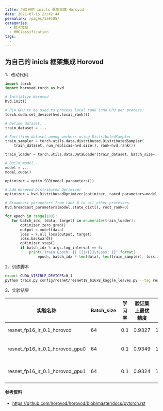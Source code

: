 ```yaml
---
title: 为自己的 inicls 框架集成 Horovod
date: 2021-07-15 23:42:44
permalink: /pages/5a9505/
categories:
  - 技术文章
  - MMClassification
tags:
  - 
---
```

## 为自己的 inicls 框架集成 Horovod

1、改动代码

```python
import torch
import horovod.torch as hvd

# Initialize Horovod
hvd.init()

# Pin GPU to be used to process local rank (one GPU per process)
torch.cuda.set_device(hvd.local_rank())

# Define dataset...
train_dataset = ...

# Partition dataset among workers using DistributedSampler
train_sampler = torch.utils.data.distributed.DistributedSampler(
    train_dataset, num_replicas=hvd.size(), rank=hvd.rank())

train_loader = torch.utils.data.DataLoader(train_dataset, batch_size=..., sampler=train_sampler)

# Build model...
model = ...
model.cuda()

optimizer = optim.SGD(model.parameters())

# Add Horovod Distributed Optimizer
optimizer = hvd.DistributedOptimizer(optimizer, named_parameters=model.named_parameters())

# Broadcast parameters from rank 0 to all other processes.
hvd.broadcast_parameters(model.state_dict(), root_rank=0)

for epoch in range(100):
   for batch_idx, (data, target) in enumerate(train_loader):
       optimizer.zero_grad()
       output = model(data)
       loss = F.nll_loss(output, target)
       loss.backward()
       optimizer.step()
       if batch_idx % args.log_interval == 0:
           print('Train Epoch: {} [{}/{}]\tLoss: {}'.format(
               epoch, batch_idx * len(data), len(train_sampler), loss.item()))
```

2、训练脚本

```bash
export CUDA_VISIBLE_DEVICES=0,1
python train.py config/resnet/resnet18_b16x8_kaggle_leaves.py --tag resnet_fp16_lr_0.1_horovod --options "fp16=True" "data.train.ann_file=train_fold0.csv" "data.val.ann_file=valid_fold0.csv"

```
3、实验结果

| 实验名称                        | Batch_size | 学习率 | 验证集上最优精度 | 训练时间 | 显存占用         |
| ------------------------------- | ---------- | ------ | ---------------- | -------- | ---------------- |
| resnet_fp16_lr_0.1_horovod      | 64         | 0.1    | 0.9327           | 19m30s   | 每张卡 1600MiB   |
| resnet_fp16_lr_0.1_horovod_gpu0 | 64         | 0.1    | 0.9349           | 12m53s   | GPU0 占用2100MiB |
| resnet_fp16_lr_0.1_horovod_gpu1 | 64         | 0.1    | 0.9324           | 16m6s    | GPU1 占用2100MiB |

#### 参考资料

- https://github.com/horovod/horovod/blob/master/docs/pytorch.rst


